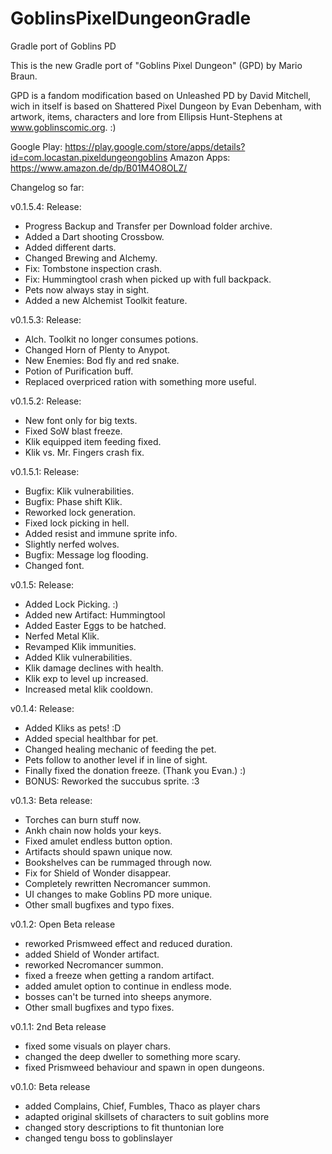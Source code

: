 # GoblinsPixelDungeonGradle
Gradle port of Goblins PD

This is the new Gradle port of "Goblins Pixel Dungeon" (GPD) by Mario Braun. 

GPD is a fandom modification based on Unleashed PD by David Mitchell, wich in itself is based on Shattered Pixel Dungeon by Evan Debenham,
with artwork, items, characters and lore from Ellipsis Hunt-Stephens at www.goblinscomic.org. :)

Google Play: https://play.google.com/store/apps/details?id=com.locastan.pixeldungeongoblins
Amazon Apps: https://www.amazon.de/dp/B01M4O8OLZ/

Changelog so far:

v0.1.5.4: Release:
- Progress Backup and Transfer per Download folder archive.
- Added a Dart shooting Crossbow.
- Added different darts.
- Changed Brewing and Alchemy.
- Fix: Tombstone inspection crash.
- Fix: Hummingtool crash when picked up with full backpack.
- Pets now always stay in sight.
- Added a new Alchemist Toolkit feature.

v0.1.5.3: Release:
- Alch. Toolkit no longer consumes potions.
- Changed Horn of Plenty to Anypot.
- New Enemies: Bod fly and red snake.
- Potion of Purification buff.
- Replaced overpriced ration with something more useful.

v0.1.5.2: Release:
- New font only for big texts.
- Fixed SoW blast freeze.
- Klik equipped item feeding fixed.
- Klik vs. Mr. Fingers crash fix.

v0.1.5.1: Release:
- Bugfix: Klik vulnerabilities.
- Bugfix: Phase shift Klik.
- Reworked lock generation.
- Fixed lock picking in hell.
- Added resist and immune sprite info.
- Slightly nerfed wolves.
- Bugfix: Message log flooding.
- Changed font.

v0.1.5: Release:
- Added Lock Picking. :)
- Added new Artifact: Hummingtool
- Added Easter Eggs to be hatched.
- Nerfed Metal Klik.
- Revamped Klik immunities.
- Added Klik vulnerabilities.
- Klik damage declines with health.
- Klik exp to level up increased.
- Increased metal klik cooldown.

v0.1.4: Release:
- Added Kliks as pets! :D
- Added special healthbar for pet.
- Changed healing mechanic of feeding the pet.
- Pets follow to another level if in line of sight.
- Finally fixed the donation freeze. (Thank you Evan.) :)
- BONUS: Reworked the succubus sprite. :3

v0.1.3: Beta release:
- Torches can burn stuff now.
- Ankh chain now holds your keys.
- Fixed amulet endless button option.
- Artifacts should spawn unique now.
- Bookshelves can be rummaged through now.
- Fix for Shield of Wonder disappear.
- Completely rewritten Necromancer summon.
- UI changes to make Goblins PD more unique.
- Other small bugfixes and typo fixes.

v0.1.2: Open Beta release 
- reworked Prismweed effect and reduced duration. 
- added Shield of Wonder artifact. 
- reworked Necromancer summon. 
- fixed a freeze when getting a random artifact. 
- added amulet option to continue in endless mode. 
- bosses can't be turned into sheeps anymore. 
- Other small bugfixes and typo fixes. 

v0.1.1: 2nd Beta release 
- fixed some visuals on player chars. 
- changed the deep dweller to something more scary. 
- fixed Prismweed behaviour and spawn in open dungeons. 

v0.1.0: Beta release 
- added Complains, Chief, Fumbles, Thaco as player chars 
- adapted original skillsets of characters to suit goblins more
- changed story descriptions to fit thuntonian lore 
- changed tengu boss to goblinslayer

